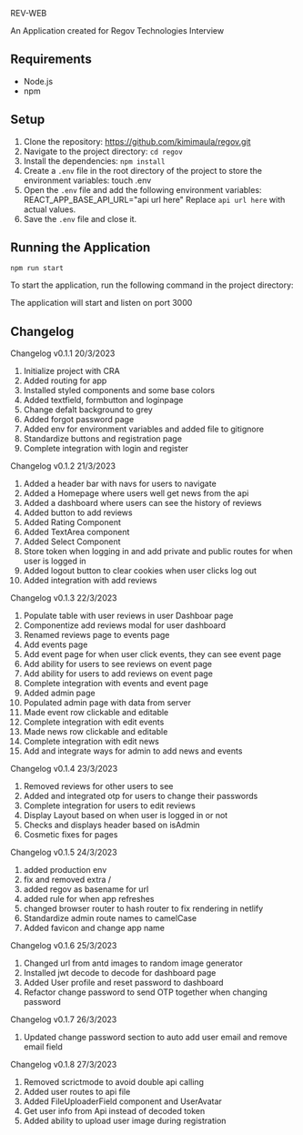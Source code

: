 REV-WEB

An Application created for Regov Technologies Interview

## Requirements

- Node.js
- npm

## Setup

1. Clone the repository:
   https://github.com/kimimaula/regov.git
2. Navigate to the project directory:
   `cd regov`
3. Install the dependencies:
   `npm install`
4. Create a `.env` file in the root directory of the project to store the environment variables:
   touch .env
5. Open the `.env` file and add the following environment variables:
   REACT_APP_BASE_API_URL="api url here"
   Replace `api url here` with actual values.
6. Save the `.env` file and close it.

## Running the Application

`npm run start`

To start the application, run the following command in the project directory:

The application will start and listen on port 3000

## Changelog

Changelog v0.1.1 20/3/2023

1. Initialize project with CRA
2. Added routing for app
3. Installed styled components and some base colors
4. Added textfield, formbutton and loginpage
5. Change defalt background to grey
6. Added forgot password page
7. Added env for environment variables and added file to gitignore
8. Standardize buttons and registration page
9. Complete integration with login and register

Changelog v0.1.2 21/3/2023

1. Added a header bar with navs for users to navigate
2. Added a Homepage where users well get news from the api
3. Added a dashboard where users can see the history of reviews
4. Added button to add reviews
5. Added Rating Component
6. Added TextArea component
7. Added Select Component
8. Store token when logging in and add private and public routes for when user is logged in
9. Added logout button to clear cookies when user clicks log out
10. Added integration with add reviews

Changelog v0.1.3 22/3/2023

1. Populate table with user reviews in user Dashboar page
2. Componentize add reviews modal for user dashboard
3. Renamed reviews page to events page
4. Add events page
5. Add event page for when user click events, they can see event page
6. Add ability for users to see reviews on event page
7. Add ability for users to add reviews on event page
8. Complete integration with events and event page
9. Added admin page
10. Populated admin page with data from server
11. Made event row clickable and editable
12. Complete integration with edit events
13. Made news row clickable and editable
14. Complete integration with edit news
15. Add and integrate ways for admin to add news and events

Changelog v0.1.4 23/3/2023

1. Removed reviews for other users to see
2. Added and integrated otp for users to change their passwords
3. Complete integration for users to edit reviews
4. Display Layout based on when user is logged in or not
5. Checks and displays header based on isAdmin
6. Cosmetic fixes for pages

Changelog v0.1.5 24/3/2023

1. added production env
2. fix and removed extra /
3. added regov as basename for url
4. added rule for when app refreshes
5. changed browser router to hash router to fix rendering in netlify
6. Standardize admin route names to camelCase
7. Added favicon and change app name

Changelog v0.1.6 25/3/2023

1. Changed url from antd images to random image generator
2. Installed jwt decode to decode for dashboard page
3. Added User profile and reset password to dashboard
4. Refactor change password to send OTP together when changing password

Changelog v0.1.7 26/3/2023

1. Updated change password section to auto add user email and remove email field

Changelog v0.1.8 27/3/2023

1. Removed scrictmode to avoid double api calling
2. Added user routes to api file
3. Added FileUploaderField component and UserAvatar
4. Get user info from Api instead of decoded token
5. Added ability to upload user image during registration
